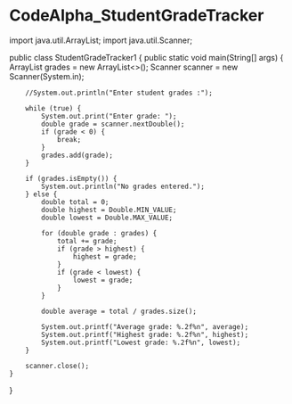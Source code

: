 # CodeAlpha_StudentGradeTracker
import java.util.ArrayList;
import java.util.Scanner;

public class StudentGradeTracker1 {
    public static void main(String[] args) {
        ArrayList<Double> grades = new ArrayList<>();
        Scanner scanner = new Scanner(System.in);
        
        //System.out.println("Enter student grades :");
        
        while (true) {
            System.out.print("Enter grade: ");
            double grade = scanner.nextDouble();
            if (grade < 0) {
                break;
            }
            grades.add(grade);
        }
        
        if (grades.isEmpty()) {
            System.out.println("No grades entered.");
        } else {
            double total = 0;
            double highest = Double.MIN_VALUE;
            double lowest = Double.MAX_VALUE;
            
            for (double grade : grades) {
                total += grade;
                if (grade > highest) {
                    highest = grade;
                }
                if (grade < lowest) {
                    lowest = grade;
                }
            }
            
            double average = total / grades.size();
            
            System.out.printf("Average grade: %.2f%n", average);
            System.out.printf("Highest grade: %.2f%n", highest);
            System.out.printf("Lowest grade: %.2f%n", lowest);
        }
        
        scanner.close();
    }
}
